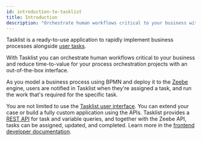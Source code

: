```yaml
---
id: introduction-to-tasklist
title: Introduction
description: "Orchestrate human workflows critical to your business with an out-of-the-box interface for manual work, known as user tasks."
---
```


Tasklist is a ready-to-use application to rapidly implement business processes alongside [user tasks](/components/modeler/bpmn/user-tasks/user-tasks.md).

With Tasklist you can orchestrate human workflows critical to your business and reduce time-to-value for your process orchestration projects with an out-of-the-box interface.

As you model a business process using BPMN and deploy it to the [Zeebe](/components/zeebe/zeebe-overview.md) engine, users are notified in Tasklist when they're assigned a task, and run the work that's required for the specific task.

You are not limited to use the [Tasklist user interface](/components/tasklist/userguide/using-tasklist.md). You can extend your case or build a fully custom application using the APIs. Tasklist provides a [REST API](/apis-tools/tasklist-api-rest/tasklist-api-rest-overview.md) for task and variable queries, and together with the Zeebe API, tasks can be assigned, updated, and completed. Learn more in the [frontend developer documentation](/apis-tools/frontend-development/01-task-applications/01-introduction-to-task-applications.md).
